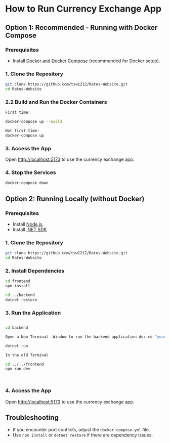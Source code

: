 
# How to Run Currency Exchange App

## Option 1: Recommended - Running with Docker Compose

### Prerequisites
- Install [Docker and Docker Compose](https://www.docker.com/products/docker-desktop) (recommended for Docker setup).

### 1. Clone the Repository

```bash
git clone https://github.com/tsw1212/Rates-Website.git
cd Rates-Website
```

### 2.2 Build and Run the Docker Containers

```bash
First time:

docker-compose up --build

Not first time:
docker-compose up


```


### 3. Access the App

Open [http://localhost:5173](http://localhost:5173) to use the currency exchange app.

### 4. Stop the Services

```bash
docker-compose down
```

## Option 2: Running Locally (without Docker)

### Prerequisites
- Install [Node.js](https://nodejs.org/).
- Install [.NET SDK](https://dotnet.microsoft.com/en-us/download/dotnet) 

### 1. Clone the Repository

```bash
git clone https://github.com/tsw1212/Rates-Website.git
cd Rates-Website
```

### 2. Install Dependencies

```bash
cd frontend
npm install

cd ../backend
dotnet restore
```

### 3. Run the Application

```bash

cd backend

Open a New Terminal  Window to run the backend application do: cd "your path"

dotnet run

In the old Terminal

cd ../../frontend
npm run dev




```

### 4. Access the App

Open [http://localhost:5173](http://localhost:5173) to use the currency exchange app.

## Troubleshooting

- If you encounter port conflicts, adjust the `docker-compose.yml` file.
- Use `npm install` or `dotnet restore` if there are dependency issues.
```


